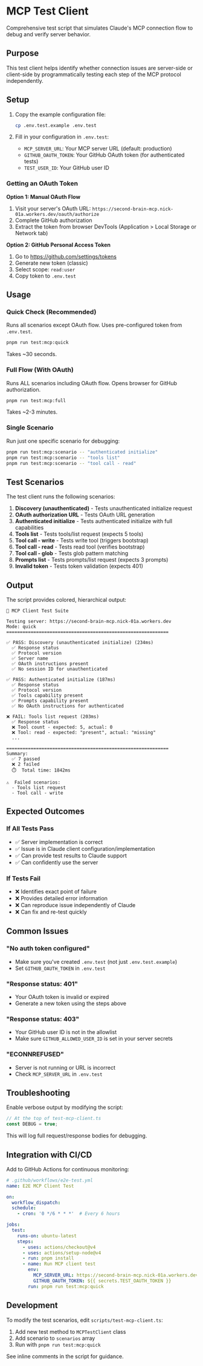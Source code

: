 # MCP Test Client

Comprehensive test script that simulates Claude's MCP connection flow to debug and verify server behavior.

## Purpose

This test client helps identify whether connection issues are server-side or client-side by programmatically testing each step of the MCP protocol independently.

## Setup

1. Copy the example configuration file:
   ```bash
   cp .env.test.example .env.test
   ```

2. Fill in your configuration in `.env.test`:
   - `MCP_SERVER_URL`: Your MCP server URL (default: production)
   - `GITHUB_OAUTH_TOKEN`: Your GitHub OAuth token (for authenticated tests)
   - `TEST_USER_ID`: Your GitHub user ID

### Getting an OAuth Token

**Option 1: Manual OAuth Flow**
1. Visit your server's OAuth URL: `https://second-brain-mcp.nick-01a.workers.dev/oauth/authorize`
2. Complete GitHub authorization
3. Extract the token from browser DevTools (Application > Local Storage or Network tab)

**Option 2: GitHub Personal Access Token**
1. Go to https://github.com/settings/tokens
2. Generate new token (classic)
3. Select scope: `read:user`
4. Copy token to `.env.test`

## Usage

### Quick Check (Recommended)

Runs all scenarios except OAuth flow. Uses pre-configured token from `.env.test`.

```bash
pnpm run test:mcp:quick
```

Takes ~30 seconds.

### Full Flow (With OAuth)

Runs ALL scenarios including OAuth flow. Opens browser for GitHub authorization.

```bash
pnpm run test:mcp:full
```

Takes ~2-3 minutes.

### Single Scenario

Run just one specific scenario for debugging:

```bash
pnpm run test:mcp:scenario -- "authenticated initialize"
pnpm run test:mcp:scenario -- "tools list"
pnpm run test:mcp:scenario -- "tool call - read"
```

## Test Scenarios

The test client runs the following scenarios:

1. **Discovery (unauthenticated)** - Tests unauthenticated initialize request
2. **OAuth authorization URL** - Tests OAuth URL generation
3. **Authenticated initialize** - Tests authenticated initialize with full capabilities
4. **Tools list** - Tests tools/list request (expects 5 tools)
5. **Tool call - write** - Tests write tool (triggers bootstrap)
6. **Tool call - read** - Tests read tool (verifies bootstrap)
7. **Tool call - glob** - Tests glob pattern matching
8. **Prompts list** - Tests prompts/list request (expects 3 prompts)
9. **Invalid token** - Tests token validation (expects 401)

## Output

The script provides colored, hierarchical output:

```
🧪 MCP Client Test Suite

Testing server: https://second-brain-mcp.nick-01a.workers.dev
Mode: quick
============================================================

✅ PASS: Discovery (unauthenticated initialize) (234ms)
  ✅ Response status
  ✅ Protocol version
  ✅ Server name
  ✅ OAuth instructions present
  ✅ No session ID for unauthenticated

✅ PASS: Authenticated initialize (187ms)
  ✅ Response status
  ✅ Protocol version
  ✅ Tools capability present
  ✅ Prompts capability present
  ✅ No OAuth instructions for authenticated

❌ FAIL: Tools list request (203ms)
  ✅ Response status
  ❌ Tool count - expected: 5, actual: 0
  ❌ Tool: read - expected: "present", actual: "missing"
  ...

============================================================
Summary:
  ✅ 7 passed
  ❌ 2 failed
  ⏱️  Total time: 1842ms

⚠️  Failed scenarios:
  - Tools list request
  - Tool call - write
```

## Expected Outcomes

### If All Tests Pass
- ✅ Server implementation is correct
- ✅ Issue is in Claude client configuration/implementation
- ✅ Can provide test results to Claude support
- ✅ Can confidently use the server

### If Tests Fail
- ❌ Identifies exact point of failure
- ❌ Provides detailed error information
- ❌ Can reproduce issue independently of Claude
- ❌ Can fix and re-test quickly

## Common Issues

### "No auth token configured"
- Make sure you've created `.env.test` (not just `.env.test.example`)
- Set `GITHUB_OAUTH_TOKEN` in `.env.test`

### "Response status: 401"
- Your OAuth token is invalid or expired
- Generate a new token using the steps above

### "Response status: 403"
- Your GitHub user ID is not in the allowlist
- Make sure `GITHUB_ALLOWED_USER_ID` is set in your server secrets

### "ECONNREFUSED"
- Server is not running or URL is incorrect
- Check `MCP_SERVER_URL` in `.env.test`

## Troubleshooting

Enable verbose output by modifying the script:
```typescript
// At the top of test-mcp-client.ts
const DEBUG = true;
```

This will log full request/response bodies for debugging.

## Integration with CI/CD

Add to GitHub Actions for continuous monitoring:

```yaml
# .github/workflows/e2e-test.yml
name: E2E MCP Client Test

on:
  workflow_dispatch:
  schedule:
    - cron: '0 */6 * * *'  # Every 6 hours

jobs:
  test:
    runs-on: ubuntu-latest
    steps:
      - uses: actions/checkout@v4
      - uses: actions/setup-node@v4
      - run: pnpm install
      - name: Run MCP client test
        env:
          MCP_SERVER_URL: https://second-brain-mcp.nick-01a.workers.dev
          GITHUB_OAUTH_TOKEN: ${{ secrets.TEST_OAUTH_TOKEN }}
        run: pnpm run test:mcp:quick
```

## Development

To modify the test scenarios, edit `scripts/test-mcp-client.ts`:

1. Add new test method to `MCPTestClient` class
2. Add scenario to `scenarios` array
3. Run with `pnpm run test:mcp:quick`

See inline comments in the script for guidance.
